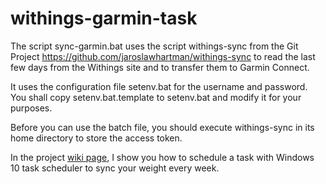 # withings-garmin-task
The script sync-garmin.bat uses the script withings-sync from the Git Project
<https://github.com/jaroslawhartman/withings-sync>
to read the last few days from the Withings site and to transfer them to Garmin Connect.

It uses the configuration file setenv.bat for the username and password.
You shall copy setenv.bat.template to setenv.bat and modify it for your purposes.

Before you can use the batch file, you should execute withings-sync in its home directory to store the access token.

In the project [wiki page](https://github.com/buchholzs/withings-garmin-task/wiki/How-to-schedule-a-task-for-regularly-syncing-the-weight-from-Withings-to-Garmin), I show you how to schedule a task with Windows 10 task scheduler to sync your weight every week.
